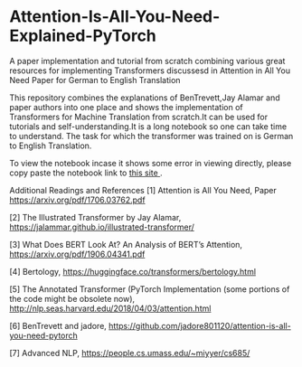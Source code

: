 # Attention-Is-All-You-Need-Explained-PyTorch
A paper implementation and tutorial from scratch combining various great resources for implementing Transformers discussesd in Attention in All You Need Paper for German to English Translation

This repository combines the explanations of BenTrevett,Jay Alamar and paper authors into one place and shows the implementation of Transformers for Machine Translation from scratch.It can be used for tutorials and self-understanding.It is a long notebook so one can take time to understand.
The task for which the transformer was trained on is German to English Translation.

To view the notebook incase it shows some error in viewing directly, please copy paste the notebook link to <a href = "https://nbviewer.jupyter.org/">this site </a>.



Additional Readings and References
[1] Attention is All You Need, Paper https://arxiv.org/pdf/1706.03762.pdf

[2] The Illustrated Transformer by Jay Alamar, https://jalammar.github.io/illustrated-transformer/

[3] What Does BERT Look At? An Analysis of BERT’s Attention,
https://arxiv.org/pdf/1906.04341.pdf

[4] Bertology, https://huggingface.co/transformers/bertology.html

[5] The Annotated Transformer (PyTorch Implementation (some portions of the code might be obsolete now), http://nlp.seas.harvard.edu/2018/04/03/attention.html

[6] BenTrevett and jadore, https://github.com/jadore801120/attention-is-all-you-need-pytorch

[7] Advanced NLP, https://people.cs.umass.edu/~miyyer/cs685/
